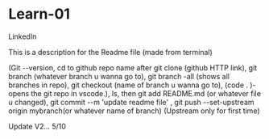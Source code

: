 # Learn-01
LinkedIn

This is a description for the Readme file (made from terminal)

(Git --version, cd to github repo name after git clone (github HTTP link), git branch (whatever branch u wanna go to),  git branch -all (shows all branches in repo),  git checkout (name of branch u wanna go to), (code . )- opens the git repo in vscode.), ls, then git add README.md (or whatever file u changed),  git commit --m 'update readme file' , git push --set-upstream origin mybranch(or whatever name of branch) (Upstream only for first time)



Update V2... 5/10